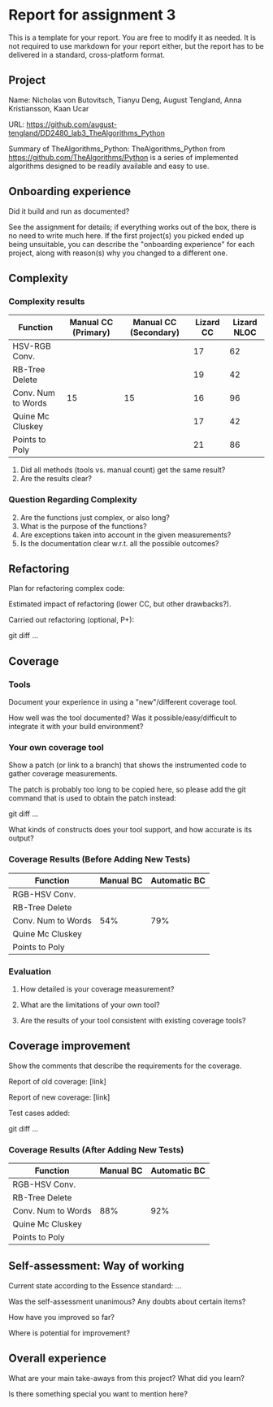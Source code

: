# Report for assignment 3

This is a template for your report. You are free to modify it as needed.
It is not required to use markdown for your report either, but the report
has to be delivered in a standard, cross-platform format.

## Project

Name: Nicholas von Butovitsch, Tianyu Deng, August Tengland, Anna Kristiansson, Kaan Ucar

URL: https://github.com/august-tengland/DD2480_lab3_TheAlgorithms_Python

Summary of TheAlgorithms_Python:
TheAlgorithms_Python from https://github.com/TheAlgorithms/Python is a series of implemented algorithms designed to be readily available and easy to use. 

## Onboarding experience

Did it build and run as documented?
    
See the assignment for details; if everything works out of the box,
there is no need to write much here. If the first project(s) you picked
ended up being unsuitable, you can describe the "onboarding experience"
for each project, along with reason(s) why you changed to a different one.

## Complexity

### Complexity results
| Function           | Manual CC (Primary) | Manual CC (Secondary) | Lizard CC   | Lizard NLOC |
| ------------------ | ----------- | ----------- | ----------- | ----------- |
|HSV-RGB Conv.       |             |             | 17          | 62          |
|RB-Tree Delete      |             |             | 19          | 42          |
|Conv. Num to Words  | 15          | 15          | 16          | 96          |
|Quine Mc Cluskey    |             |             | 17          | 42          |
|Points to Poly      |             |             | 21          | 86          |

1. Did all methods (tools vs. manual count) get the same result?
2. Are the results clear?
### Question Regarding Complexity
2. Are the functions just complex, or also long?
3. What is the purpose of the functions?
4. Are exceptions taken into account in the given measurements?
5. Is the documentation clear w.r.t. all the possible outcomes?

## Refactoring

Plan for refactoring complex code:

Estimated impact of refactoring (lower CC, but other drawbacks?).

Carried out refactoring (optional, P+):

git diff ...

## Coverage

### Tools

Document your experience in using a "new"/different coverage tool.

How well was the tool documented? Was it possible/easy/difficult to
integrate it with your build environment?

### Your own coverage tool

Show a patch (or link to a branch) that shows the instrumented code to
gather coverage measurements.

The patch is probably too long to be copied here, so please add
the git command that is used to obtain the patch instead:

git diff ...

What kinds of constructs does your tool support, and how accurate is
its output?

### Coverage Results (Before Adding New Tests)

| Function           | Manual BC   | Automatic BC| 
| ------------------ | ----------- | ----------- |
|RGB-HSV Conv.       |             |             |
|RB-Tree Delete      |             |             |
|Conv. Num to Words  | 54%         | 79%         |
|Quine Mc Cluskey    |             |             |
|Points to Poly      |             |             |

### Evaluation

1. How detailed is your coverage measurement?

2. What are the limitations of your own tool?

3. Are the results of your tool consistent with existing coverage tools?

## Coverage improvement

Show the comments that describe the requirements for the coverage.

Report of old coverage: [link]

Report of new coverage: [link]

Test cases added:

git diff ...

### Coverage Results (After Adding New Tests)

| Function           | Manual BC   | Automatic BC| 
| ------------------ | ----------- | ----------- |
|RGB-HSV Conv.       |             |             |
|RB-Tree Delete      |             |             |
|Conv. Num to Words  | 88%         | 92%         |
|Quine Mc Cluskey    |             |             |
|Points to Poly      |             |             |

## Self-assessment: Way of working

Current state according to the Essence standard: ...

Was the self-assessment unanimous? Any doubts about certain items?

How have you improved so far?

Where is potential for improvement?

## Overall experience

What are your main take-aways from this project? What did you learn?

Is there something special you want to mention here?

